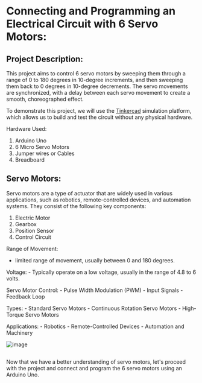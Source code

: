 # Connecting and Programming an Electrical Circuit with 6 Servo Motors:

## Project Description:
This project aims to control 6 servo motors by sweeping them through a range of 0 to 180 degrees in 10-degree increments, and then sweeping them back to 0 degrees in 10-degree decrements. The servo movements are synchronized, with a delay between each servo movement to create a smooth, choreographed effect.

To demonstrate this project, we will use the [Tinkercad](https://www.tinkercad.com/circuits) simulation platform, which allows us to build and test the circuit without any physical hardware.


Hardware Used:
  1. Arduino Uno
  2. 6 Micro Servo Motors
  3. Jumper wires or Cables
  4. Breadboard


## Servo Motors:

Servo motors are a type of actuator that are widely used in various applications, such as robotics, remote-controlled devices, and automation systems. They consist of the following key components:
  1. Electric Motor
  2. Gearbox
  3. Position Sensor
  4. Control Circuit 

Range of Movement:
  - limited range of movement, usually between 0 and 180 degrees.
      
Voltage:
    - Typically operate on a low voltage, usually in the range of 4.8 to 6 volts.


 Servo Motor Control:
    - Pulse Width Modulation (PWM) 
    - Input Signals 
    - Feedback Loop 

 Types:
    - Standard Servo Motors
    - Continuous Rotation Servo Motors 
    - High-Torque Servo Motors 
 
 Applications:
    - Robotics
    - Remote-Controlled Devices
    - Automation and Machinery
    
![image](https://github.com/user-attachments/assets/c8c1af2b-4f94-43eb-91ed-70ce445a26a6)


##

Now that we have a better understanding of servo motors, let's proceed with the project and connect and program the 6 servo motors using an Arduino Uno.






